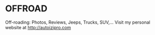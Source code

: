 # OFFROAD
Off-roading: Photos, Reviews, Jeeps, Trucks, SUV,...
Visit my personal website at http://autoizipro.com
